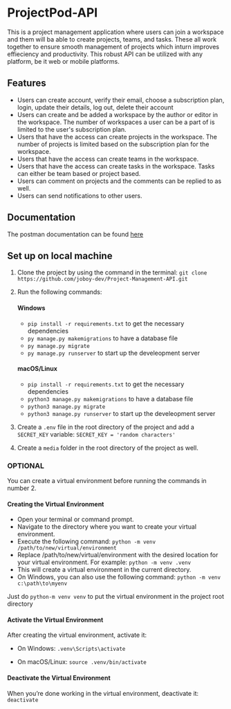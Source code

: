 # ProjectPod-API
This is a project management application where users can join a workspace and them will ba able to create projects, teams, and tasks. These all work together to ensure smooth management of projects which inturn improves effieciency and productivity.
This robust API can be utilized with any platform, be it web or mobile platforms.

## Features
* Users can create account, verify their email, choose a subscription plan, login, update their details, log out, delete their account 
* Users can create and be added a workspace by the author or editor in the workspace. The number of workspaces a user can be a part of is limited to the user's subscription plan.
* Users that have the access can create projects in the workspace. The number of projects is limited based on the subscription plan for the workspace.
* Users that have the access can create teams in the workspace.
* Users that have the access can create tasks in the workspace. Tasks can either be team based or project based.
* Users can comment on projects and the comments can be replied to as well.
* Users can send notifications to other users.

## Documentation
The postman documentation can be found [here](https://documenter.getpostman.com/view/25448393/2sA3Bj9EAx#f8a7683b-b159-4a24-ad98-98263e9f38cf)

## Set up on local machine
1. Clone the project by using the command in the terminal: `git clone https://github.com/joboy-dev/Project-Management-API.git`
2. Run the following commands:
    #### Windows
    * `pip install -r requirements.txt` to get the necessary dependencies
    * `py manage.py makemigrations` to have a database file
    * `py manage.py migrate`
    * `py manage.py runserver` to start up the develeopment server

    #### macOS/Linux
    * `pip install -r requirements.txt` to get the necessary dependencies
    * `python3 manage.py makemigrations` to have a database file
    * `python3 manage.py migrate`
    * `python3 manage.py runserver` to start up the develeopment server
3. Create a `.env` file in the root directory of the project and add a `SECRET_KEY` variable:
    `SECRET_KEY = 'random characters'`
4. Create a `media` folder in the root directory of the project as well.

### OPTIONAL
You can create a virtual environment before running the commands in number 2.

#### Creating the Virtual Environment
* Open your terminal or command prompt.
* Navigate to the directory where you want to create your virtual environment.
* Execute the following command:
    `python -m venv /path/to/new/virtual/environment`
* Replace /path/to/new/virtual/environment with the desired location for your virtual environment. For example:
    `python -m venv .venv`
* This will create a virtual environment in the current directory.
* On Windows, you can also use the following command:
    `python -m venv c:\path\to\myenv`

Just do `python-m venv venv` to put the virtual environment in the project root directory

#### Activate the Virtual Environment
After creating the virtual environment, activate it:
* On Windows:
    `.venv\Scripts\activate`

* On macOS/Linux:
    `source .venv/bin/activate`

#### Deactivate the Virtual Environment
When you’re done working in the virtual environment, deactivate it:
    `deactivate`